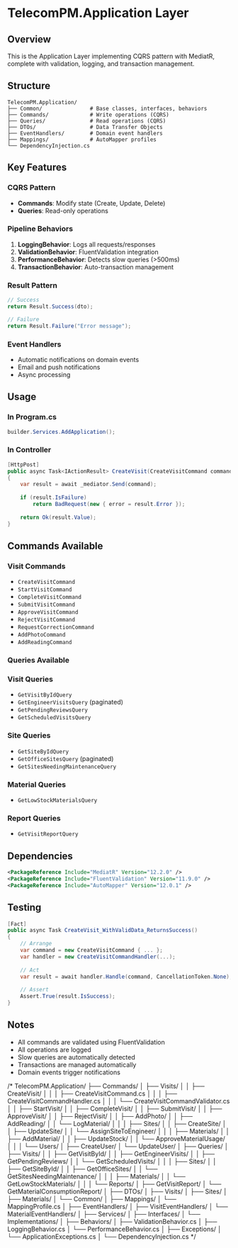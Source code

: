 ﻿# TelecomPM.Application Layer

## Overview
This is the Application Layer implementing CQRS pattern with MediatR, complete with validation, logging, and transaction management.

## Structure
```
TelecomPM.Application/
├── Common/               # Base classes, interfaces, behaviors
├── Commands/             # Write operations (CQRS)
├── Queries/              # Read operations (CQRS)
├── DTOs/                 # Data Transfer Objects
├── EventHandlers/        # Domain event handlers
├── Mappings/             # AutoMapper profiles
└── DependencyInjection.cs
```

## Key Features

### CQRS Pattern
- **Commands**: Modify state (Create, Update, Delete)
- **Queries**: Read-only operations

### Pipeline Behaviors
1. **LoggingBehavior**: Logs all requests/responses
2. **ValidationBehavior**: FluentValidation integration
3. **PerformanceBehavior**: Detects slow queries (>500ms)
4. **TransactionBehavior**: Auto-transaction management

### Result Pattern
```csharp
// Success
return Result.Success(dto);

// Failure
return Result.Failure("Error message");
```

### Event Handlers
- Automatic notifications on domain events
- Email and push notifications
- Async processing

## Usage

### In Program.cs
```csharp
builder.Services.AddApplication();
```

### In Controller
```csharp
[HttpPost]
public async Task<IActionResult> CreateVisit(CreateVisitCommand command)
{
    var result = await _mediator.Send(command);
    
    if (result.IsFailure)
        return BadRequest(new { error = result.Error });
        
    return Ok(result.Value);
}
```

## Commands Available

### Visit Commands
- `CreateVisitCommand`
- `StartVisitCommand`
- `CompleteVisitCommand`
- `SubmitVisitCommand`
- `ApproveVisitCommand`
- `RejectVisitCommand`
- `RequestCorrectionCommand`
- `AddPhotoCommand`
- `AddReadingCommand`

### Queries Available

### Visit Queries
- `GetVisitByIdQuery`
- `GetEngineerVisitsQuery` (paginated)
- `GetPendingReviewsQuery`
- `GetScheduledVisitsQuery`

### Site Queries
- `GetSiteByIdQuery`
- `GetOfficeSitesQuery` (paginated)
- `GetSitesNeedingMaintenanceQuery`

### Material Queries
- `GetLowStockMaterialsQuery`

### Report Queries
- `GetVisitReportQuery`

## Dependencies
```xml
<PackageReference Include="MediatR" Version="12.2.0" />
<PackageReference Include="FluentValidation" Version="11.9.0" />
<PackageReference Include="AutoMapper" Version="12.0.1" />
```

## Testing
```csharp
[Fact]
public async Task CreateVisit_WithValidData_ReturnsSuccess()
{
    // Arrange
    var command = new CreateVisitCommand { ... };
    var handler = new CreateVisitCommandHandler(...);
    
    // Act
    var result = await handler.Handle(command, CancellationToken.None);
    
    // Assert
    Assert.True(result.IsSuccess);
}
```

## Notes

- All commands are validated using FluentValidation
- All operations are logged
- Slow queries are automatically detected
- Transactions are managed automatically
- Domain events trigger notifications

/*
TelecomPM.Application/
├── Commands/
│   ├── Visits/
│   │   ├── CreateVisit/
│   │   │   ├── CreateVisitCommand.cs
│   │   │   ├── CreateVisitCommandHandler.cs
│   │   │   └── CreateVisitCommandValidator.cs
│   │   ├── StartVisit/
│   │   ├── CompleteVisit/
│   │   ├── SubmitVisit/
│   │   ├── ApproveVisit/
│   │   ├── RejectVisit/
│   │   ├── AddPhoto/
│   │   ├── AddReading/
│   │   └── LogMaterial/
│   │
│   ├── Sites/
│   │   ├── CreateSite/
│   │   ├── UpdateSite/
│   │   └── AssignSiteToEngineer/
│   │
│   ├── Materials/
│   │   ├── AddMaterial/
│   │   ├── UpdateStock/
│   │   └── ApproveMaterialUsage/
│   │
│   └── Users/
│       ├── CreateUser/
│       └── UpdateUser/
│
├── Queries/
│   ├── Visits/
│   │   ├── GetVisitById/
│   │   ├── GetEngineerVisits/
│   │   ├── GetPendingReviews/
│   │   └── GetScheduledVisits/
│   │
│   ├── Sites/
│   │   ├── GetSiteById/
│   │   ├── GetOfficeSites/
│   │   └── GetSitesNeedingMaintenance/
│   │
│   ├── Materials/
│   │   └── GetLowStockMaterials/
│   │
│   └── Reports/
│       ├── GetVisitReport/
│       └── GetMaterialConsumptionReport/
│
├── DTOs/
│   ├── Visits/
│   ├── Sites/
│   ├── Materials/
│   └── Common/
│
├── Mappings/
│   └── MappingProfile.cs
│
├── EventHandlers/
│   ├── VisitEventHandlers/
│   └── MaterialEventHandlers/
│
├── Services/
│   ├── Interfaces/
│   └── Implementations/
│
├── Behaviors/
│   ├── ValidationBehavior.cs
│   ├── LoggingBehavior.cs
│   └── PerformanceBehavior.cs
│
├── Exceptions/
│   └── ApplicationExceptions.cs
│
└── DependencyInjection.cs
*/